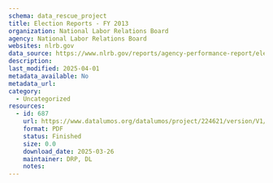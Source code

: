 ```yaml
---
schema: data_rescue_project 
title: Election Reports - FY 2013
organization: National Labor Relations Board
agency: National Labor Relations Board
websites: nlrb.gov
data_source: https://www.nlrb.gov/reports/agency-performance-report/election-reports/election-reports-fy-2013
description: 
last_modified: 2025-04-01
metadata_available: No
metadata_url: 
category:
  - Uncategorized
resources:
  - id: 687
    url: https://www.datalumos.org/datalumos/project/224621/version/V1/view
    format: PDF
    status: Finished
    size: 0.0
    download_date: 2025-03-26
    maintainer: DRP, DL
    notes: 
---
```


